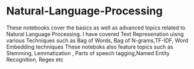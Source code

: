 # Natural-Language-Processing
These notebooks cover the basics as well as advanced topics related to Natural Language Processing. I have covered Text Represenation uisng various Techniques such as Bag of Words, Bag of N-grams,TF-IDF, Word Embedding techniques 
These noteboks also feature topics such as Stemming, Lemmatization , Parts of speech tagging,Named Entity Recognition, Regex etc
